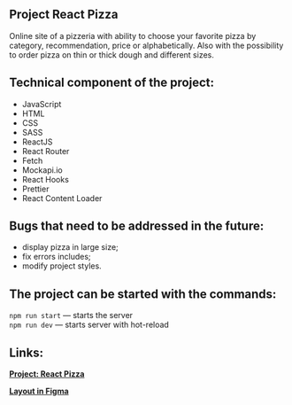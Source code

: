 ## Project React Pizza

Online site of a pizzeria with ability to choose your favorite pizza by category, recommendation, price or alphabetically. Also with the possibility to order pizza on thin or thick dough and different sizes.

## Technical component of the project:

* JavaScript
* HTML
* CSS
* SASS
* ReactJS
* React Router
* Fetch
* Mockapi.io
* React Hooks
* Prettier
* React Content Loader

## Bugs that need to be addressed in the future:
- display pizza in large size;
- fix errors includes;
- modify project styles.

## The project can be started with the commands:

`npm run start` — starts the server   
`npm run dev` — starts server with hot-reload

## Links:

**[Project: React Pizza](https://nadezdapl.github.io/react-pizza)**

**[Layout in Figma](https://www.youtube.com/redirect?event=video_description&redir_token=QUFFLUhqbVhvV193UGZfWWp2V0ozbnpEWVhOWmhhR010QXxBQ3Jtc0tsUDE0aTIyYmdob251QnpNR3RIVldZbTl3VVZHRjNCZWZzalZTUHJsbThzRnAyX1lSRnZaX005cVkydVV2S0FjcHRfVkd6VE91MmRDcnl1Y3hKZ20xdTM2YUdMd18wVWRiOC1oQ3NYUnloV2puY0F2cw&q=https%3A%2F%2Fwww.figma.com%2Ffile%2FwWUnQwvRDWBfPx1v1pCAfO%2FReact-Pizza&v=VHQxz5Cdrc8)**